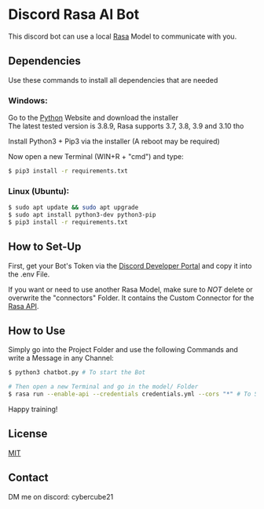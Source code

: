 # Discord Rasa AI Bot

This discord bot can use a local [Rasa](https://rasa.com/) Model to communicate with you. 

## Dependencies
Use these commands to install all dependencies that are needed


### Windows:

Go to the [Python](https://python.org/downloads/) Website and download the installer <br>
The latest tested version is 3.8.9, Rasa supports 3.7, 3.8, 3.9 and 3.10 tho

Install Python3 + Pip3 via the installer (A reboot may be required)

Now open a new Terminal (WIN+R + "cmd") and type:

```sh
$ pip3 install -r requirements.txt
```
### Linux (Ubuntu):

```sh
$ sudo apt update && sudo apt upgrade 
$ sudo apt install python3-dev python3-pip
$ pip3 install -r requirements.txt
```

## How to Set-Up

First, get your Bot's Token via the [Discord Developer Portal](https://discord.com/developers/applications) and copy it into the .env File.

If you want or need to use another Rasa Model, make sure to *NOT* delete or overwrite the "connectors" Folder. It contains the Custom Connector for the [Rasa API](https://rasa.com/docs/rasa/connectors/custom-connectors).

## How to Use

Simply go into the Project Folder and use the following Commands and write a Message in any Channel:

```sh
$ python3 chatbot.py # To start the Bot

# Then open a new Terminal and go in the model/ Folder
$ rasa run --enable-api --credentials credentials.yml --cors "*" # To Start the Rasa Server
```

Happy training!

## License
[MIT](https://choosealicense.com/licenses/mit/)

## Contact 
DM me on discord: cybercube21
